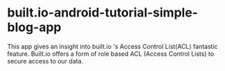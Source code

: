 built.io-android-tutorial-simple-blog-app
=========================================

This app gives an insight into built.io 's Access Control List(ACL) fantastic feature. Built.io offers a form of role based ACL (Access Control Lists) to secure access to our data.
